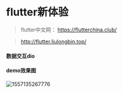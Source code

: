 # flutter新体验

> flutter中文网： https://flutterchina.club/

> http://flutter.liulongbin.top/


#### 数据交互dio

#### demo效果图
![1557135267776](http://a3.qpic.cn/psb?/V10HvuSQ1rHCWL/V0iPiJM8zibniHJsQ8Fsee9A5yY5*wrtejggHuyzUoE!/c/dLYAAAAAAAAA&ek=1&kp=1&pt=0&bo=9gFTAwAAAAAChwQ!&tl=1&vuin=670723656&tm=1563530400&sce=60-2-2&rf=viewer_4)

